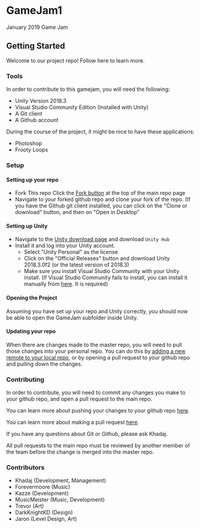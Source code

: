 # GameJam1
January 2019 Game Jam

## Getting Started
Welcome to our project repo! Follow here to learn more.

### Tools

In order to contribute to this gamejam, you will need the following:

* Unity Version 2018.3
* Visual Studio Community Edition (Installed with Unity)
* A Git client
* A Github account

During the course of the project, it might be nice to have these applications:

* Photoshop
* Frooty Loops

### Setup

#### Setting up your repo
* Fork This repo
  Click the [Fork button](https://puu.sh/Ch0Zv/bdabbc8695.png) at the top of the main repo page
* Navigate to your forked github repo and clone your fork of the repo. (If you have the Github git client installed, you can click on the "Clone or download" button, and then on "Open in Desktop"
  
#### Setting up Unity
* Navigate to the [Unity download page](https://unity3d.com/get-unity/download) and download `Unity Hub`
* Install it and log into your Unity account.
  * Select "Unity Personal" as the license
  * Click on the "Official Releases" button and download Unity 2018.3.0f2 (or the latest version of 2018.3)
  * Make sure you install Visual Studio Community with your Unity install. (If Visual Studio Community fails to install, you can install it manually from [here](https://visualstudio.microsoft.com/vs/community/). It is required)
  
#### Opening the Project
Assuming you have set up your repo and Unity correctly, you should now be able to open the GameJam subfolder inside Unity.

#### Updating your repo
When there are changes made to the master repo, you will need to pull those changes into your personal repo. You can do this by [adding a new remote to your local repo](https://help.github.com/articles/adding-a-remote/), or by opening a pull request to your github repo and pulling down the changes.

### Contributing
In order to contribute, you will need to commit any changes you make to your github repo, and open a pull request to the main repo. 

You can learn more about pushing your changes to your github repo [here](https://stackoverflow.com/questions/27211578/how-to-commit-changes-to-github-with-github-desktop).

You can learn more about making a pull request [here](https://help.github.com/articles/creating-a-pull-request/).

If you have any questions about Git or Github, please ask Khadaj.

All pull requests to the main repo must be reviewed by another member of the team before the change is merged into the master repo.

### Contributors

* Khadaj (Development, Management)
* Forevermoore (Music)
* Kazze (Development)
* MusicMeister (Music, Development)
* Trevor (Art)
* DarkKnightKD (Design)
* Jaron (Level Design, Art)
